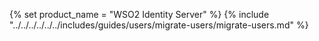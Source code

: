 {% set product_name = "WSO2 Identity Server" %}
{% include "../../../../../../includes/guides/users/migrate-users/migrate-users.md" %}
